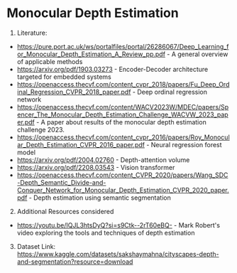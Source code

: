 # Monocular Depth Estimation

1. Literature:
 - https://pure.port.ac.uk/ws/portalfiles/portal/26286067/Deep_Learning_for_Monocular_Depth_Estimation_A_Review_pp.pdf - A general overview of applicable methods
 - https://arxiv.org/pdf/1903.03273 - Encoder-Decoder architecture targeted for embedded systems
 - https://openaccess.thecvf.com/content_cvpr_2018/papers/Fu_Deep_Ordinal_Regression_CVPR_2018_paper.pdf - Deep ordinal regression network
 - https://openaccess.thecvf.com/content/WACV2023W/MDEC/papers/Spencer_The_Monocular_Depth_Estimation_Challenge_WACVW_2023_paper.pdf - A paper about results of the monocular depth estimation challenge 2023.
 - https://openaccess.thecvf.com/content_cvpr_2016/papers/Roy_Monocular_Depth_Estimation_CVPR_2016_paper.pdf - Neural regression forest model
 - https://arxiv.org/pdf/2004.02760 - Depth-attention volume
 - https://arxiv.org/pdf/2208.03543 - Vision transformer
 - https://openaccess.thecvf.com/content_CVPR_2020/papers/Wang_SDC-Depth_Semantic_Divide-and-Conquer_Network_for_Monocular_Depth_Estimation_CVPR_2020_paper.pdf - Depth estimation using semantic segmentation

2. Additional Resources considered
 - https://youtu.be/IQJL3htsDyQ?si=s9Ctk--2rT60eBQ- - Mark Robert's video exploring the tools and techniques of depth estimation

3. Dataset
 Link: https://www.kaggle.com/datasets/sakshaymahna/cityscapes-depth-and-segmentation?resource=download
